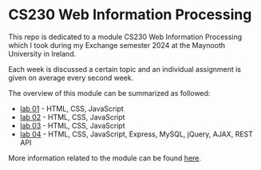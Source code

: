 # CS230 Web Information Processing 

This repo is dedicated to a module CS230 Web Information Processing which I took during my Exchange semester 2024 at the Maynooth University in Ireland.

Each week is discussed a certain topic and an individual assignment is given on average every second week.

The overview of this module can be summarized as followed:
- [lab 01](https://github.com/tmshts/Web_Information_Processing/tree/main/lab_01) - HTML, CSS, JavaScript
- [lab 02](https://github.com/tmshts/Web_Information_Processing/tree/main/lab_02) - HTML, CSS, JavaScript
- [lab 03](https://github.com/tmshts/Web_Information_Processing/tree/main/lab_03) - HTML, CSS, JavaScript
- [lab 04](https://github.com/tmshts/Web_Information_Processing/tree/main/lab_04) - HTML, CSS, JavaScript, Express, MySQL, jQuery, AJAX, REST API



More information related to the module can be found [here](https://www.maynoothuniversity.ie/node/545716).